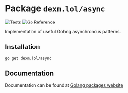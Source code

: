 # Package `dexm.lol/async`

[![Tests](https://github.com/DexM/Go/actions/workflows/test.yaml/badge.svg)](https://github.com/DexM/Go/actions/workflows/test.yaml)
[![Go Reference](https://pkg.go.dev/badge/dexm.lol/async.svg)](https://pkg.go.dev/dexm.lol/async)

Implementation of useful Golang asynchronous patterns.

## Installation

```sh
go get dexm.lol/async
```

## Documentation

Documentation can be found at [Golang packages website](https://pkg.go.dev/dexm.lol/async)
